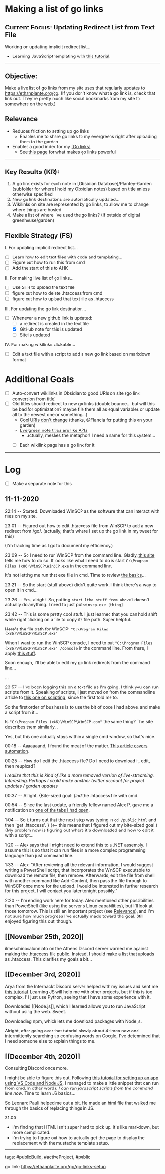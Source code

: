 # Making a list of go links

## Current Focus: Updating Redirect List from Text File
Working on updating implicit redirect list...
- Learning JavaScript templating with [this tutorial](https://medium.com/@1sherlynn/javascript-templating-language-and-engine-mustache-js-with-node-and-express-f4c2530e73b2).


---
## Objective: 
Make a live list of go links from my site uses that regularly updates to https://ethanplante.org/go. (If you don't know what a go link is, check that link out. They're pretty much like social bookmarks from my site to somewhere on the web.)


## Relevance
- Reduces friction to setting up go links
	- Enables me to share go links to my evergreens right after uploading them to the garden
- Enables a good index for my [[Go links]](https://ethanplante.org/go)
	- See [this page](https://flancia.org/mine/go-links/) for what makes go links powerful

---
## Key Results (KR):
1. A go link exists for each note in [Obsidian Database]/Plantey-Garden (subfolder for where I hold my Obsidian notes) based on title unless otherwise specified
2. New go link destinations are automatically updated...
3. Wikilinks on site are represented by go links, to allow me to change where things are hosted
4. Make a list of where I've used the go links? (If outside of digital greenhouse/garden)

## Flexible Strategy (FS)
I. For updating implicit redirect list...
- [ ] Learn how to edit text files with code and templating...
- [ ] Figure out how to run this from cmd
- [ ] Add the start of this to AHK

II. For making live list of go links...
- [ ] Use STH to upload the text file
- [ ] figure out how to delete .htaccess from cmd
- [ ] figure out how to upload that text file as .htaccess

III. For updating the go link destination...
- [ ] Whenever a new github link is updated:
	- [ ] a redirect is created in the text file
	- [x] GitHub note for this is updated	
	- [ ] Site is updated

IV. For making wikilinks clickable...
- [ ] Edit a text file with a script to add a new go link based on markdown format





# Additional Goals
- [ ] Auto-convert wikilinks in Obsidian to good URIs on site (go link conversion from title)
- [ ] Old titles should redirect to new go links (double bounce... but will this be bad for optimization? maybe file them all as equal variables or update all to the newest one or something...)
	- [Cool URIs don't change](https://www.w3.org/Provider/Style/URI) (thanks, @Flancia for putting this on your garden) 
	- [Evergreen note titles are like APIs](https://notes.andymatuschak.org/Evergreen_note_titles_are_like_APIs)
		- actually, meshes the metaphor! I need a name for this system...
	- [ ] Each wikilink page has a go link for it






---
# Log
- [ ] Make a separate note for this
## 11-11-2020
22:14 -- Started.
Downloaded WinSCP as the software that can interact with files on my site.

23:01 -- Figured out how to edit .htaccess file from WinSCP to add a new redirect from /go/. (actually, that's where I set up the go link in my tweet for this)

(I'm tracking time as I go to document my efficiency.)

23:09 -- So I need to run WinSCP from the command line. Gladly, [this site](https://winscp.net/eng/docs/commandline) tells me how to do so.
It looks like what I need to do is start `C:\Program Files (x86)\WinSCP\WinSCP.exe` in the command line.

It's not letting me run that exe file in cmd. Time to review [the basics](https://www.digitalcitizen.life/command-prompt-how-use-basic-commands/)...

23:21 -- So the start (stuff above) didn't quite work. I think there's a way to open it in cmd...

23:26 -- Yes, alright. So, putting `start [the stuff from above]` doesn't actually do anything. I need to just put `winscp.exe [thing]`

23:42 -- This is some pretty cool stuff. I just learned that you can hold shift while right clicking on a file to copy its file path. Super helpful.

Here's the file path for WinSCP: `"C:\Program Files (x86)\WinSCP\WinSCP.exe"`

When I want to run the WinSCP console, I need to put `"C:\Program Files (x86)\WinSCP\WinSCP.exe" /console` in the command line. From there, I apply [this stuff](https://winscp.net/eng/docs/commandline).


Soon enough, I'll be able to edit my go link redirects from the command line...

...

23:57 -- I've been logging this on a text file as I'm going. I think you can run scripts from it. Speaking of scripts, I just moved on from the commandline article to [this one on scripting](https://winscp.net/eng/docs/scripting), since the first told me to.

So the first order of business is to use the bit of code I had above, and make a script from it...

Is `"C:\Program Files (x86)\WinSCP\WinSCP.com"` the same thing? The site describes them similarly...

Yes, but this one actually stays within a single cmd window, so that's nice.

00:18 -- Aaaaaaand, I found the meat of the matter. [This article covers automation](https://winscp.net/eng/docs/guide_automation).

00:25 -- How do I edit the .htaccess file? Do I need to download it, edit, then reupload?

*I realize that this is kind of like a more removed version of live-streaming. Interesting. Perhaps I could make another twitter account for project updates / garden updates*

00:37 -- Alright. {Bite-sized goal: *find* the .htaccess file with cmd.

00:54 -- Since the last update, a friendly fellow named Alex P. gave me a notification on [one of the tabs I had open](https://www.hostwinds.com/guide/creating-editing-htaccess-file/).

1:04 -- So it turns out that the next step was typing in `cd /public_html` and then 'get  .htaccess'. } (<-- this means that I figured out my bite-sized goal.) {My problem now is figuring out where it's downloaded and how to edit it with a script...

1:20 -- Alex says that I might need to extend this to a .NET assembly. I assume this is so that it can run files in a more complex programming language than just command line.

1:33 -- Alex: "After reviewing all the relevant information, I would suggest writing a PowerShell script, that incorporates the WinSCP executable to download the remote file, then remove. Afterwards, edit the file from shell with another command like Add-Content, then pass the file through to WinSCP once more for the upload. I would be interested in further research for this project, I will contact you later tonight possibly."

2:20 -- I'm ending work here for today. Alex mentioned other possibilities than PowerShell (like using the server's Linux capabilities), but I'll look at those tomorrow. This is still an important project (see [Relevance](https://ethanplante.org/go/go-links-setup#relevance)), and I'm not sure how much progress I've actually made toward the goal. Still enjoyed figuring this out, though.

## [[November 25th, 2020]]
ilmeschinocalunniato on the Athens Discord server warned me against making the .htaccess file public. Instead, I should make a list that uploads as .htaccess. This clarifies my goals a bit...

## [[December 3rd, 2020]]
Arya from the Interhackt Discord server helped with my issues and sent me [this tutorial](https://medium.com/@1sherlynn/javascript-templating-language-and-engine-mustache-js-with-node-and-express-f4c2530e73b2). Learning JS will help me with other projects, but if this is too complex, I'll just use Python, seeing that I have some experience with it.

Downloaded [[Node.js]], which I learned allows you to run JavaScript without using the web. Sweet.

Downloading npm, which lets me download packages with Node.js.

Alright, after going over that tutorial slowly about 4 times now and intermittently searching up confusing words on Google, I've determined that I need someone else to explain things to me. 

## [[December 4th, 2020]]
Consulting Discord once more.

I might be able to figure this out. Following [this tutorial for setting up an app using VS Code and Node JS](https://code.visualstudio.com/docs/nodejs/nodejs-tutorial), I managed to make a little snippet that can run from cmd. In other words: *I can run javascript scripts from the command line now.* Time to learn JS basics...

So Leonard Pauli helped me out a bit. He made an html file that walked me through the basics of replacing things in JS.

21:05
- I'm finding that HTML isn't super hard to pick up. It's like markdown, but more complicated.
- I'm trying to figure out how to actually get the page to display the replacement with the mustache template setup.






---
tags: #publicBuild, #activeProject, #public 

go link: https://ethanplante.org/go/go-links-setup